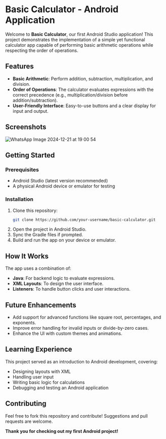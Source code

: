 # Basic Calculator - Android Application

Welcome to **Basic Calculator**, our first Android Studio application! 
This project demonstrates the implementation of a simple yet functional calculator app capable of performing basic arithmetic operations while respecting the order of operations.

## Features
- **Basic Arithmetic**: Perform addition, subtraction, multiplication, and division.
- **Order of Operations**: The calculator evaluates expressions with the correct precedence (e.g., multiplication/division before addition/subtraction).
- **User-Friendly Interface**: Easy-to-use buttons and a clear display for input and output.

## Screenshots
![WhatsApp Image 2024-12-21 at 19 00 54](https://github.com/user-attachments/assets/78afd7c5-8dee-459b-9778-d946819aa163)


## Getting Started

### Prerequisites
- Android Studio (latest version recommended)
- A physical Android device or emulator for testing

### Installation
1. Clone this repository:
   ```bash
   git clone https://github.com/your-username/basic-calculator.git
   ```
2. Open the project in Android Studio.
3. Sync the Gradle files if prompted.
4. Build and run the app on your device or emulator.

## How It Works
The app uses a combination of:
- **Java**: For backend logic to evaluate expressions.
- **XML Layouts**: To design the user interface.
- **Listeners**: To handle button clicks and user interactions.

## Future Enhancements
- Add support for advanced functions like square root, percentages, and exponents.
- Improve error handling for invalid inputs or divide-by-zero cases.
- Enhance the UI with custom themes and animations.

## Learning Experience
This project served as an introduction to Android development, covering:
- Designing layouts with XML
- Handling user input
- Writing basic logic for calculations
- Debugging and testing an Android application

## Contributing
Feel free to fork this repository and contribute! Suggestions and pull requests are welcome.

**Thank you for checking out my first Android project!**

